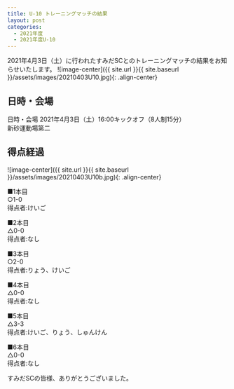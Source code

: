 ```yaml
---
title: U-10 トレーニングマッチの結果
layout: post
categories:
  - 2021年度
  - 2021年度U-10
---
```


2021年4月3日（土）に行われたすみだSCとのトレーニングマッチの結果をお知らせいたします。
![image-center]({{ site.url }}{{ site.baseurl }}/assets/images/20210403U10.jpg){: .align-center}

## 日時・会場

日時・会場
2021年4月3日（土）16:00キックオフ（8人制15分）<br>
新砂運動場第二

## 得点経過

![image-center]({{ site.url }}{{ site.baseurl }}/assets/images/20210403U10b.jpg){: .align-center}


■1本目<br>
○1-0<br>
得点者:けいご

■2本目<br>
△0-0<br>
得点者:なし

■3本目<br>
○2-0<br>
得点者:りょう、けいご

■4本目<br>
△0-0<br>
得点者:なし

■5本目<br>
△3-3<br>
得点者:けいご、りょう、しゅんけん

■6本目<br>
△0-0<br>
得点者:なし


すみだSCの皆様、ありがとうございました。
